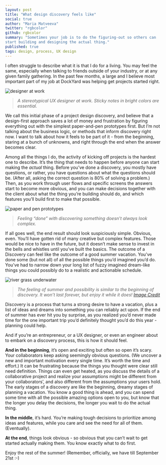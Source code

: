 ```yaml
---
layout: post
title: "What design discovery feels like"
social: true
author: "Maria Matveeva"
twitter: "rgbcolor"
github: rgbcolor
summary: "Sometimes your job is to do the figuring-out so others can
start building and designing the actual thing."
published: true
tags: design, process, UX design
---
```


I often struggle to describe what it is that I do for a living. You may
feel the same, especially when talking to friends outside of your
industry, or at any given family gathering. In the past few months, a
large and I believe most important part of my job at DockYard was
helping get projects started right.

![designer at work](https://i.imgur.com/xQ3DXsy.jpg)
> _A stereotypical UX designer at work. Sticky notes in bright colors are essential._

We call this initial phase of a project design discovery, and believe
that a design-first approach saves a lot of money and frustration by
figuring everything out with the simplest paper-and-pen prototypes
first. But I’m not talking about the business logic, or methods that
inform discovery right now. I want to talk about how it feels to be part
of it - from the beginning, staring at a bunch of unknowns, and right
through the end when the answer becomes clear.

Among all the things I do, the activity of kicking off projects is the
hardest one to describe. It’s the thing that needs to happen before
anyone can start making the *actual* thing. Before you’ve done a
discovery, you mostly have questions, or rather, you have questions
about what the questions should be. (After all, asking the correct
question is 80% of solving a problem.) Then, as you work through user
flows and specific screens the answers start to become more obvious, and
you can make decisions together with the client about what the thing
you’re building should do, and which features you’ll build first to make
that possible.

![paper and pen prototypes](https://i.imgur.com/4A8ahwJ.jpg)
> _Feeling “done” with discovering something doesn’t always look complex._

If all goes well, the end result should look suspiciously simple.
Obvious, even. You’ll have gotten rid of many creative but complex
features. Those would be nice to have in the future,  but it doesn’t
make sense to invest in the bells and whistles until you’ve built the
basics. The outcome of a Discovery can feel like the outcome of a good
summer vacation. You’ve done some (but not all) of all the possible
things you’d imagined you’d do. You’ve had to narrow down your long list
of fuzzy imagined dream-like things you could possibly do to a realistic
and actionable schedule.

![river grass underwater](https://i.imgur.com/oDu1uJ3.gif)
> _The feeling of summer and possibility is similar to the beginning of
> discovery. It won’t last forever, but enjoy it while it does!
> [Image Credit](http://www.designartpractice.com/blog/38)_

Discovery is a process that turns a strong desire to have a vacation,
plus a list of ideas and dreams into something you can reliably act
upon. If the end of summer has ever hit you by surprise, as you realized
you’d never made time for the one important trip you’d definitely
thought you’d do this year - planning could help.

And if you’re an entrepreneur, or a UX designer, or even an engineer
about to embark on a discovery process, this is how it should feel.

**And in the beginning**, it’s open and exciting but often so open it’s
scary. Your collaborators keep asking seemingly obvious questions.  (We
uncover a new and important motivation every single time. It’s worth the
time and effort.) It can be frustrating because the things you thought
were clear still need definition. Things can even get heated, as you
discuss the details of a collaborative project and realize your
assumptions might be different from your collaborators’, and also
different from the assumptions your users hold. The early stages of a
discovery are like the beginning, dreamy stages of planning a vacation.
You know a good thing is ahead, and you can spend some time with all the
possible amazing options open to you, but know that the longer you delay
the decisions, the longer you wait to do the actual thing.

**In the middle**, it’s hard. You’re making tough decisions to
prioritize among ideas and features, while you care and see the need for
all of them. (Eventually).

**At the end**, things look obvious - so obvious that you can’t wait to
get started actually making them. You know exactly what to do first.

Enjoy the rest of the summer! (Remember, officially, we have till
September 21st :-)
